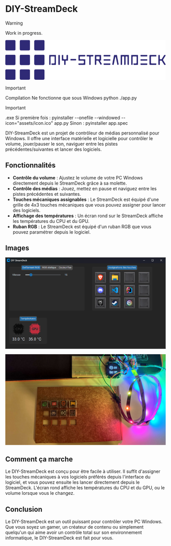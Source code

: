 # DIY-StreamDeck

> [!WARNING]
> Work in progress.

![DIY-StreamDeck Logo](https://raw.githubusercontent.com/Boubix88/DIY-StreamDeck/master/Documentation/logo_streamdeck.png)

> [!IMPORTANT] 
> Compilation
> Ne fonctionne que sous Windows
> python ./app.py

> [!IMPORTANT] 
> .exe
> Si première fois : pyinstaller --onefile --windowed --icon="assets/icon.ico" app.py
> Sinon : pyinstaller app.spec

DIY-StreamDeck est un projet de contrôleur de médias personnalisé pour Windows. Il offre une interface matérielle et logicielle pour contrôler le volume, jouer/pauser le son, naviguer entre les pistes précédentes/suivantes et lancer des logiciels.

## Fonctionnalités

- **Contrôle du volume** : Ajustez le volume de votre PC Windows directement depuis le StreamDeck grâce à sa molette.
- **Contrôle des médias** : Jouez, mettez en pause et naviguez entre les pistes précédentes et suivantes.
- **Touches mécaniques assignables** : Le StreamDeck est équipé d'une grille de 4x3 touches mécaniques que vous pouvez assigner pour lancer des logiciels.
- **Affichage des températures** : Un écran rond sur le StreamDeck affiche les températures du CPU et du GPU.
- **Ruban RGB** : Le StreamDeck est équipé d'un ruban RGB que vous pouvez paramétrer depuis le logiciel.

## Images

![Image du logiciel](https://raw.githubusercontent.com/Boubix88/DIY-StreamDeck/master/Documentation/capture_logiciel.png)

![Image du matériel](https://raw.githubusercontent.com/Boubix88/DIY-StreamDeck/master/Documentation/capture_materiel.jpg)

## Comment ça marche

Le DIY-StreamDeck est conçu pour être facile à utiliser. Il suffit d'assigner les touches mécaniques à vos logiciels préférés depuis l'interface du logiciel, et vous pouvez ensuite les lancer directement depuis le StreamDeck. L'écran rond affiche les températures du CPU et du GPU, ou le volume lorsque vous le changez.

## Conclusion

Le DIY-StreamDeck est un outil puissant pour contrôler votre PC Windows. Que vous soyez un gamer, un créateur de contenu ou simplement quelqu'un qui aime avoir un contrôle total sur son environnement informatique, le DIY-StreamDeck est fait pour vous.
